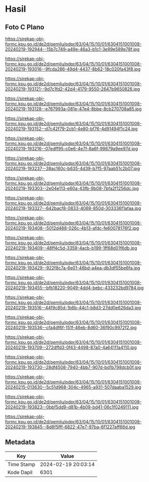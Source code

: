 # Hasil

## Foto C Plano

https://sirekap-obj-formc.kpu.go.id/de2d/pemilu/pdpr/63/04/15/10/01/6304151001008-20240219-192944--15b7c749-a49e-46a3-b1c1-3e99e589e78f.jpg

https://sirekap-obj-formc.kpu.go.id/de2d/pemilu/pdpr/63/04/15/10/01/6304151001008-20240219-193016--9fcda286-49d4-4437-8b62-18c020fa43f8.jpg

https://sirekap-obj-formc.kpu.go.id/de2d/pemilu/pdpr/63/04/15/10/01/6304151001008-20240219-193121--9d7c1fd2-42d4-4179-9550-2647b9650826.jpg

https://sirekap-obj-formc.kpu.go.id/de2d/pemilu/pdpr/63/04/15/10/01/6304151001008-20240219-193128--e767993a-081e-47e4-8bbe-8cb270708a85.jpg

https://sirekap-obj-formc.kpu.go.id/de2d/pemilu/pdpr/63/04/15/10/01/6304151001008-20240219-193152--d7c42f79-2cb1-4e80-bf76-4d91494f1c24.jpg

https://sirekap-obj-formc.kpu.go.id/de2d/pemilu/pdpr/63/04/15/10/01/6304151001008-20240219-193216--07edff95-c0e6-4e7f-8a6f-99879a9ee97d.jpg

https://sirekap-obj-formc.kpu.go.id/de2d/pemilu/pdpr/63/04/15/10/01/6304151001008-20240219-193237--38ac160c-b635-4d39-b7f5-97aab51c2b07.jpg

https://sirekap-obj-formc.kpu.go.id/de2d/pemilu/pdpr/63/04/15/10/01/6304151001008-20240219-193303--2e04e113-e60a-43fb-9b08-7bfa2f1256dc.jpg

https://sirekap-obj-formc.kpu.go.id/de2d/pemilu/pdpr/63/04/15/10/01/6304151001008-20240219-193327--642bacf8-0833-4069-850d-303336f1afaa.jpg

https://sirekap-obj-formc.kpu.go.id/de2d/pemilu/pdpr/63/04/15/10/01/6304151001008-20240219-193408--5012d488-026c-4b13-afdc-fe60078176f2.jpg

https://sirekap-obj-formc.kpu.go.id/de2d/pemilu/pdpr/63/04/15/10/01/6304151001008-20240219-193409--48ff4c5d-3359-4acb-b199-1ff68d01f6db.jpg

https://sirekap-obj-formc.kpu.go.id/de2d/pemilu/pdpr/63/04/15/10/01/6304151001008-20240219-193429--922f8c7a-6e01-46bd-a4ea-db3df55be6fa.jpg

https://sirekap-obj-formc.kpu.go.id/de2d/pemilu/pdpr/63/04/15/10/01/6304151001008-20240219-193455--bfb18220-9049-4dd4-bebc-433232bd9784.jpg

https://sirekap-obj-formc.kpu.go.id/de2d/pemilu/pdpr/63/04/15/10/01/6304151001008-20240219-193516--44f9c85d-1b6b-44c1-b8d3-27dd0e626da3.jpg

https://sirekap-obj-formc.kpu.go.id/de2d/pemilu/pdpr/63/04/15/10/01/6304151001008-20240219-193536--cfa4df6f-151f-46eb-8d60-36f90c9972f2.jpg

https://sirekap-obj-formc.kpu.go.id/de2d/pemilu/pdpr/63/04/15/10/01/6304151001008-20240219-193709--272dffd3-0f43-4498-87a0-4a64111a4110.jpg

https://sirekap-obj-formc.kpu.go.id/de2d/pemilu/pdpr/63/04/15/10/01/6304151001008-20240219-193730--28df4508-7940-4bb7-907d-bd1b798dcb0f.jpg

https://sirekap-obj-formc.kpu.go.id/de2d/pemilu/pdpr/63/04/15/10/01/6304151001008-20240215-013630--5c51d968-304c-4965-a931-507daaba1529.jpg

https://sirekap-obj-formc.kpu.go.id/de2d/pemilu/pdpr/63/04/15/10/01/6304151001008-20240219-193823--0bbf5dd9-d81b-4b09-bd41-06c1f0249111.jpg

https://sirekap-obj-formc.kpu.go.id/de2d/pemilu/pdpr/63/04/15/10/01/6304151001008-20240219-193845--8d8f5fff-6822-47e7-97ba-6f1227aff66d.jpg


## Metadata

| Key        | Value               |
| ---------- | ------------------- |
| Time Stamp | 2024-02-19 20:03:14 |
| Kode Dapil | 6301                |



